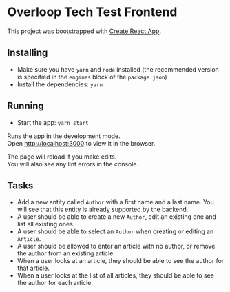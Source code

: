 # Overloop Tech Test Frontend

This project was bootstrapped with [Create React App](https://github.com/facebook/create-react-app).

## Installing

- Make sure you have `yarn` and `node` installed (the recommended version is specified in the `engines` block of the `package.json`)
- Install the dependencies: `yarn`

## Running

 - Start the app: `yarn start`

Runs the app in the development mode.<br />
Open [http://localhost:3000](http://localhost:3000) to view it in the browser.

The page will reload if you make edits.<br />
You will also see any lint errors in the console.

## Tasks

- Add a new entity called `Author` with a first name and a last name. 
You will see that this entity is already supported by the backend.
- A user should be able to create a new `Author`, edit an existing one and list all existing ones.
- A user should be able to select an `Author` when creating or editing an `Article`.
- A user should be allowed to enter an article with no author, or remove the author from an existing article.
- When a user looks at an article, they should be able to see the author for that article.
- When a user looks at the list of all articles, they should be able to see the author for each article.
